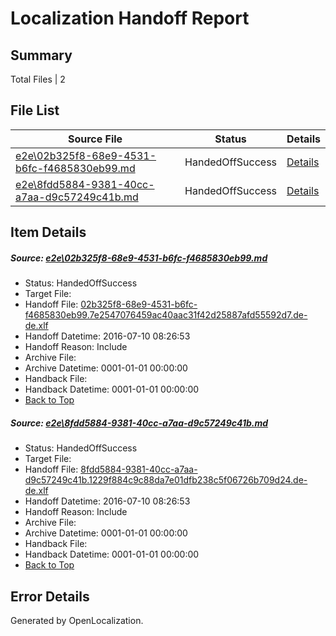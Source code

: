 # <a name='report-top'></a> Localization Handoff Report

## Summary
 Total Files | 2

## File List
 Source File | Status | Details 
 ----------- | ------ | ------- 
 [e2e\02b325f8-68e9-4531-b6fc-f4685830eb99.md](https://github.com/OpenLocalizationTestOrg/oltest/blob/17c85be3d624957170bfd8b4653872906932b7b6/e2e/02b325f8-68e9-4531-b6fc-f4685830eb99.md) | HandedOffSuccess | [Details](#339a06cfd30df0d7ad6903ad729f88ec8f518b471)
 [e2e\8fdd5884-9381-40cc-a7aa-d9c57249c41b.md](https://github.com/OpenLocalizationTestOrg/oltest/blob/17c85be3d624957170bfd8b4653872906932b7b6/e2e/8fdd5884-9381-40cc-a7aa-d9c57249c41b.md) | HandedOffSuccess | [Details](#901826c6ba08914119456f07fcf9881dfa126d187)

## Item Details
##### <a name='339a06cfd30df0d7ad6903ad729f88ec8f518b471'></a> Source: [e2e\02b325f8-68e9-4531-b6fc-f4685830eb99.md](https://github.com/OpenLocalizationTestOrg/oltest/blob/17c85be3d624957170bfd8b4653872906932b7b6/e2e/02b325f8-68e9-4531-b6fc-f4685830eb99.md)
* Status: HandedOffSuccess
* Target File: 
* Handoff File: [02b325f8-68e9-4531-b6fc-f4685830eb99.7e2547076459ac40aac31f42d25887afd55592d7.de-de.xlf](https://github.com/OpenLocalizationTestOrg/olhandoff-e2e/blob/e91543f285f350ac956797784f89af764624f083/ol-handoff/OpenLocalizationTestOrg/oltest-dede-fly/ci/ht/02b325f8-68e9-4531-b6fc-f4685830eb99.7e2547076459ac40aac31f42d25887afd55592d7.de-de.xlf)
* Handoff Datetime: 2016-07-10 08:26:53
* Handoff Reason: Include
* Archive File: 
* Archive Datetime: 0001-01-01 00:00:00
* Handback File: 
* Handback Datetime: 0001-01-01 00:00:00
* [Back to Top](#report-top)

##### <a name='901826c6ba08914119456f07fcf9881dfa126d187'></a> Source: [e2e\8fdd5884-9381-40cc-a7aa-d9c57249c41b.md](https://github.com/OpenLocalizationTestOrg/oltest/blob/17c85be3d624957170bfd8b4653872906932b7b6/e2e/8fdd5884-9381-40cc-a7aa-d9c57249c41b.md)
* Status: HandedOffSuccess
* Target File: 
* Handoff File: [8fdd5884-9381-40cc-a7aa-d9c57249c41b.1229f884c9c88da7e01dfb238c5f06726b709d24.de-de.xlf](https://github.com/OpenLocalizationTestOrg/olhandoff-e2e/blob/e91543f285f350ac956797784f89af764624f083/ol-handoff/OpenLocalizationTestOrg/oltest-dede-fly/ci/ht/8fdd5884-9381-40cc-a7aa-d9c57249c41b.1229f884c9c88da7e01dfb238c5f06726b709d24.de-de.xlf)
* Handoff Datetime: 2016-07-10 08:26:53
* Handoff Reason: Include
* Archive File: 
* Archive Datetime: 0001-01-01 00:00:00
* Handback File: 
* Handback Datetime: 0001-01-01 00:00:00
* [Back to Top](#report-top)


## Error Details

Generated by OpenLocalization.

